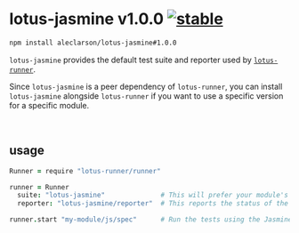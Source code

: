 
# lotus-jasmine v1.0.0 [![stable](http://badges.github.io/stability-badges/dist/stable.svg)](http://github.com/badges/stability-badges)

```sh
npm install aleclarson/lotus-jasmine#1.0.0
```

`lotus-jasmine` provides the default test suite and reporter used by [`lotus-runner`](https://github.com/aleclarson/lotus-runner).

Since `lotus-jasmine` is a peer dependency of `lotus-runner`, you can install `lotus-jasmine` alongside `lotus-runner` if you want to use a specific version for a specific module.

&nbsp;

## usage

```CoffeeScript
Runner = require "lotus-runner/runner"

runner = Runner
  suite: "lotus-jasmine"              # This will prefer your module's version of 'lotus-jasmine' over a globally installed version.
  reporter: "lotus-jasmine/reporter"  # This reports the status of the test runner.

runner.start "my-module/js/spec"      # Run the tests using the Jasmine testing framework!
```
